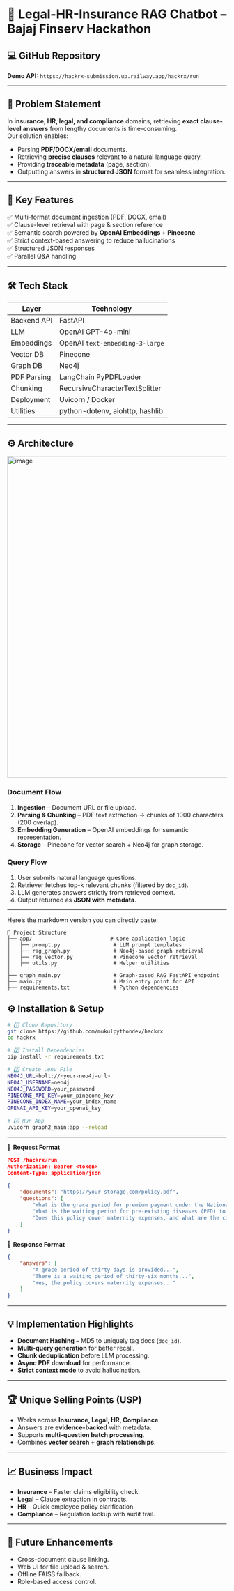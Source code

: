 # 📄 Legal-HR-Insurance RAG Chatbot – Bajaj Finserv Hackathon

## 💻 GitHub Repository
**Demo API:** `https://hackrx-submission.up.railway.app/hackrx/run`

---

## 🚀 Problem Statement
In **insurance, HR, legal, and compliance** domains, retrieving **exact clause-level answers** from lengthy documents is time-consuming.  
Our solution enables:
- Parsing **PDF/DOCX/email** documents.  
- Retrieving **precise clauses** relevant to a natural language query.  
- Providing **traceable metadata** (page, section).  
- Outputting answers in **structured JSON** format for seamless integration.

---

## 📌 Key Features
✅ Multi-format document ingestion (PDF, DOCX, email)  
✅ Clause-level retrieval with page & section reference  
✅ Semantic search powered by **OpenAI Embeddings + Pinecone**  
✅ Strict context-based answering to reduce hallucinations  
✅ Structured JSON responses  
✅ Parallel Q&A handling  

---

## 🛠️ Tech Stack
| Layer            | Technology |
|------------------|------------|
| Backend API      | FastAPI |
| LLM              | OpenAI GPT-4o-mini |
| Embeddings       | OpenAI `text-embedding-3-large` |
| Vector DB        | Pinecone |
| Graph DB         | Neo4j |
| PDF Parsing      | LangChain PyPDFLoader |
| Chunking         | RecursiveCharacterTextSplitter |
| Deployment       | Uvicorn / Docker |
| Utilities        | python-dotenv, aiohttp, hashlib |

---

## ⚙️ Architecture
<img width="924" height="738" alt="image" src="https://github.com/user-attachments/assets/f9e1261e-ae28-4b2a-9b9b-9777922b6f8f" />


### **Document Flow**
1. **Ingestion** – Document URL or file upload.  
2. **Parsing & Chunking** – PDF text extraction → chunks of 1000 characters (200 overlap).  
3. **Embedding Generation** – OpenAI embeddings for semantic representation.  
4. **Storage** – Pinecone for vector search + Neo4j for graph storage.

### **Query Flow**
1. User submits natural language questions.  
2. Retriever fetches top-k relevant chunks (filtered by `doc_id`).  
3. LLM generates answers strictly from retrieved context.  
4. Output returned as **JSON with metadata**.

---

Here’s the markdown version you can directly paste:

```
📂 Project Structure
├── app/                         # Core application logic
│   ├── prompt.py                 # LLM prompt templates
│   ├── rag_graph.py              # Neo4j-based graph retrieval
│   ├── rag_vector.py             # Pinecone vector retrieval
│   ├── utils.py                  # Helper utilities
│
├── graph_main.py                 # Graph-based RAG FastAPI endpoint
├── main.py                       # Main entry point for API
├── requirements.txt              # Python dependencies
```


## ⚙️ Installation & Setup

```bash
# 1️⃣ Clone Repository
git clone https://github.com/mukulpythondev/hackrx
cd hackrx

# 2️⃣ Install Dependencies
pip install -r requirements.txt

# 3️⃣ Create .env File
NEO4J_URL=bolt://<your-neo4j-url>
NEO4J_USERNAME=neo4j
NEO4J_PASSWORD=your_password
PINECONE_API_KEY=your_pinecone_key
PINECONE_INDEX_NAME=your_index_name
OPENAI_API_KEY=your_openai_key

# 4️⃣ Run App
uvicorn graph2_main:app --reload
````

---

📡 **Request Format**

```json
POST /hackrx/run
Authorization: Bearer <token>
Content-Type: application/json

{
    "documents": "https://your-storage.com/policy.pdf",
    "questions": [
        "What is the grace period for premium payment under the National Parivar Mediclaim Plus Policy?",
        "What is the waiting period for pre-existing diseases (PED) to be covered?",
        "Does this policy cover maternity expenses, and what are the conditions?"
    ]
}
```

📡 **Response Format**

```json
{
    "answers": [
        "A grace period of thirty days is provided...",
        "There is a waiting period of thirty-six months...",
        "Yes, the policy covers maternity expenses..."
    ]
}
```

---

## 💡 Implementation Highlights

* **Document Hashing** – MD5 to uniquely tag docs (`doc_id`).
* **Multi-query generation** for better recall.
* **Chunk deduplication** before LLM processing.
* **Async PDF download** for performance.
* **Strict context mode** to avoid hallucination.

---

## 🏆 Unique Selling Points (USP)

* Works across **Insurance, Legal, HR, Compliance**.
* Answers are **evidence-backed** with metadata.
* Supports **multi-question batch processing**.
* Combines **vector search + graph relationships**.

---

## 📈 Business Impact

* **Insurance** – Faster claims eligibility check.
* **Legal** – Clause extraction in contracts.
* **HR** – Quick employee policy clarification.
* **Compliance** – Regulation lookup with audit trail.

---

## 🔮 Future Enhancements

* Cross-document clause linking.
* Web UI for file upload & search.
* Offline FAISS fallback.
* Role-based access control.

